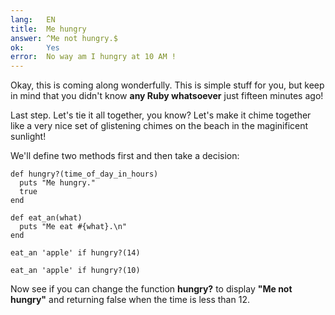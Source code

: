 ```yaml
---
lang:   EN
title:  Me hungry
answer: ^Me not hungry.$
ok:     Yes
error:  No way am I hungry at 10 AM !
---
```


Okay, this is coming along wonderfully. This is simple stuff for you, but keep in mind that you
didn't know __any Ruby whatsoever__ just fifteen minutes ago!

Last step. Let's tie it all together, you know? Let's make it chime together like a very nice set
of glistening chimes on the beach in the maginificent sunlight!

We'll define two methods first and then take a decision:

    def hungry?(time_of_day_in_hours)
      puts "Me hungry."
      true
    end
    
    def eat_an(what)
      puts "Me eat #{what}.\n"
    end
    
    eat_an 'apple' if hungry?(14)
    
    eat_an 'apple' if hungry?(10)

Now see if you can change the function __hungry?__ to display __"Me not hungry"__ and returning false
when the time is less than 12.

